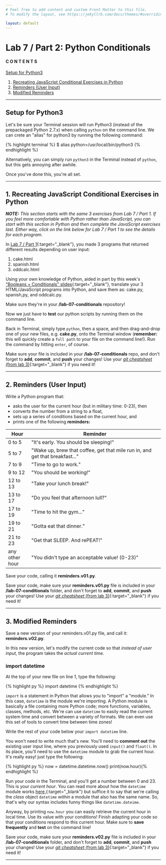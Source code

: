 ```yaml
---
# Feel free to add content and custom Front Matter to this file.
# To modify the layout, see https://jekyllrb.com/docs/themes/#overriding-theme-defaults

layout: default
---
```


<script src="https://cdn.mathjax.org/mathjax/latest/MathJax.js?config=TeX-AMS-MML_HTMLorMML" type="text/javascript"></script>
<!-- http://www.iangoodfellow.com/blog/jekyll/markdown/tex/2016/11/07/latex-in-markdown.html -->

# Lab 7 / Part 2: Python Conditionals   

#### C O N T E N T S  
<a href="#setup">Setup for Python3</a>  
1. <a href="#js-stuff">Recreating JavaScript Conditional Exercises in Python</a>  
2. <a href="#reminders-user">Reminders (User Input)</a>
3. <a href="#mod-reminders">Modified Reminders</a>

* * *

<a id="setup"></a>
## Setup for Python3   

Let's be sure your Terminal session will run Python3 (instead of the prepackaged Python 2.7.x) when calling `python` on the command line. We can crete an "alias" for python3 by running the following command:  

  {% highlight terminal %}
  $ alias python=/usr/local/bin/python3 {% endhighlight %}

Alternatively, you can simply run `python3` in the Terminal instead of `python`, but this gets annoying after awhile.  

Once you've done this, you're all set.  

* * *  

<a id="js-stuff"></a>
## 1. Recreating JavaScript Conditional Exercises in Python    

_**NOTE:** This section starts with the same 3 exercises from Lab 7 / Part 1. If you feel more comfortable with Python rather than JavaScript, you can start with this section in Python and then complete the JavaScript exercises last. Either way, click on the link below for Lab 7 / Part 1 to see the details for each program._  

In [Lab 7 / Part 1](/Goldford-MTEC1003-OL04/labs/07/lab-07-part1-javascript-conditionals.html){:target="_blank"}, you made 3 programs that returned different results depending on user input:  

  1. cake.html  
  2. spanish.html  
  3. oddcalc.html  

Using your own knowledge of Python, aided in part by this week's ["Booleans + Conditionals" slides](https://einbahnstrasse.github.io/MTEC1003-OL04-slides/slides/python.conditionals.tutorial.v01/#/){:target="_blank"}, translate your 3 HTML/JavaScript programs into Python, and save them as: cake.py, spanish,py, and oddcalc.py.

Make sure they're in your **/lab-07-conditionals** repository!

Now we just have to **test** our python scripts by running them on the command line.

Back in Terminal, simply type `python`, then a space, and then drag-and-drop one of your new files, e.g. **cake.py**, onto the Terminal window (**remember:** this will quickly create a `full path` to your file on the command line!). Run the command by hitting `enter`, of course.

Make sure your file is included in your **/lab-07-conditionals** repo, and don't forget to **add**, **commit**, and **push** your changes! Use your [_git cheatsheet_ (from lab 3)](/Goldford-MTEC1003-OL04/labs/03/lab-03-git-intro.html){:target="_blank"} if you need it!  

* * *   

<a id="reminders-user"></a>
## 2. Reminders (User Input)  

Write a Python program that:
* asks the user for the current hour (but in military time: 0-23), then  
* converts the number from a string to a float,  
* sets up a series of conditions based on the current hour, and  
* prints one of the following **reminders:**  

<div class="schedulingtable">
<table>
<colgroup>
<col width="15%" />
<col width="85%" />
</colgroup>
<thead>
<tr class="header">
<th>Hour</th>
<th>Reminder</th>
</tr>
</thead>
<tbody>
<tr>
<td markdown="span">0 to 5</td>
<td markdown="span">"It's early. You should be sleeping!"</td>
</tr>
<tr>
<td markdown="span">5 to 7</td>
<td markdown="span">"Wake up, brew that coffee, get that mile run in, and get that breakfast..."</td>
</tr>
<tr>
<td markdown="span">7 to 9</td>
<td markdown="span">"Time to go to work."</td>
</tr>
<tr>
<td markdown="span">9 to 12</td>
<td markdown="span">"You should be working!"</td>
</tr>
<tr>
<td markdown="span">12 to 13</td>
<td markdown="span">"Take your lunch break!"</td>
</tr>
<tr>
<td markdown="span">13 to 17</td>
<td markdown="span">"Do you feel that afternoon lull?"</td>
</tr>
<tr>
<td markdown="span">17 to 19</td>
<td markdown="span">"Time to hit the gym..."</td>
</tr>
<tr>
<td markdown="span">19 to 21</td>
<td markdown="span">"Gotta eat that dinner."</td>
</tr>
<tr>
<td markdown="span">21 to 23</td>
<td markdown="span">"Get that SLEEP. And rePEAT!"</td>
</tr>
<tr>
<td markdown="span">any other hour</td>
<td markdown="span">"You didn't type an acceptable value! (0-23)"</td>
</tr>
</tbody>
</table>
</div>

Save your code, calling it **reminders.v01.py**.

Save your code, make sure your **reminders.v01.py** file is included in your **/lab-07-conditionals** folder, and don't forget to **add**, **commit**, and **push** your changes! Use your [_git cheatsheet_ (from lab 3)](/Goldford-MTEC1003-OL04/labs/03/lab-03-git-intro.html){:target="_blank"} if you need it!  

* * *

<a id="mod-reminders"></a>
## 3. Modified Reminders

Save a new version of your reminders.v01.py file, and call it: **reminders.v02.py**.  

In this new version, let's modify the current code so that _instead of user input,_ the program takes the _actual current time._  

### import datetime

At the top of your new file on line 1, type the following:  

  {% highlight py %} import datetime {% endhighlight %}

`import` is a statement in Python that allows you to "import" a "module." In this case, `datetime` is the module we're importing. A Python module is basically a file containing more Python code; more functions, variables, classes, methods, etc. We're can use `datetime` to easily read the current system time and convert between a variety of formats. We can even use this set of tools to convert time between time zones!  

Write the rest of your code below your `import datetime` line.  

You won't need to write much that's new. You'll need to **comment out** the existing user input line, where you previously used `input()` and `float()`. In its place, you'll need to use the `datetime` module to grab the current hour. It's really easy! just type the following:  

  {% highlight py %} now = datetime.datetime.now()
  print(now.hour){% endhighlight %}

Run your code in the Terminal, and you'll get a number between 0 and 23. This is your _current hour_. You can read more about how the `datetime` module works [here,](https://docs.python.org/3/library/datetime.html#module-datetime){:target="_blank"} but suffice it to say that we're calling the <i>class</i> object `datetime` <i>within</i> a module that also has the same name. So, that's why our syntax includes funny things like `datetime.dateime`.  

Anyway, by printing `now.hour` you can easily retrieve the current hour in local time. Use its value with your conditions! Finish adapting your code so that your conditions respond to this current hour. Make sure to **save frequently** and **test** on the command line!  

Save your code, make sure your **reminders.v02.py** file is included in your **/lab-07-conditionals** folder, and don't forget to **add**, **commit**, and **push** your changes! Use your [_git cheatsheet_ (from lab 3)](/Goldford-MTEC1003-OL04/labs/03/lab-03-git-intro.html){:target="_blank"} if you need it!

* * *
